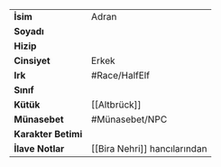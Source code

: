 |  |  |
  |---|---|
  | **İsim** | Adran|
  | **Soyadı** | |
  | **Hizip** | |
  | **Cinsiyet** | Erkek|
  | **Irk** | #Race/HalfElf|
  | **Sınıf** | |
  | **Kütük** | [[Altbrück]]|
  | **Münasebet** | #Münasebet/NPC|
  | **Karakter Betimi** | |
  | **İlave Notlar** | [[Bira Nehri]] hancılarından|
  